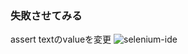 ### 失敗させてみる
assert textのvalueを変更
![selenium-ide](../img/selenium/selenium-ide-assertion-failed.png)
